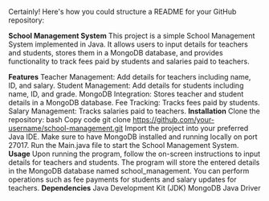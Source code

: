 
Certainly! Here's how you could structure a README for your GitHub repository:

**School Management System**
This project is a simple School Management System implemented in Java.
It allows users to input details for teachers and students, stores them in a MongoDB database, and provides functionality to track fees paid by students and salaries paid to teachers.

**Features**
Teacher Management: Add details for teachers including name, ID, and salary.
Student Management: Add details for students including name, ID, and grade.
MongoDB Integration: Stores teacher and student details in a MongoDB database.
Fee Tracking: Tracks fees paid by students.
Salary Management: Tracks salaries paid to teachers.
**Installation**
Clone the repository:
bash
Copy code
git clone https://github.com/your-username/school-management.git
Import the project into your preferred Java IDE.
Make sure to have MongoDB installed and running locally on port 27017.
Run the Main.java file to start the School Management System.
**Usage**
Upon running the program, follow the on-screen instructions to input details for teachers and students.
The program will store the entered details in the MongoDB database named school_management.
You can perform operations such as fee payments for students and salary updates for teachers.
**Dependencies**
Java Development Kit (JDK)
MongoDB Java Driver
